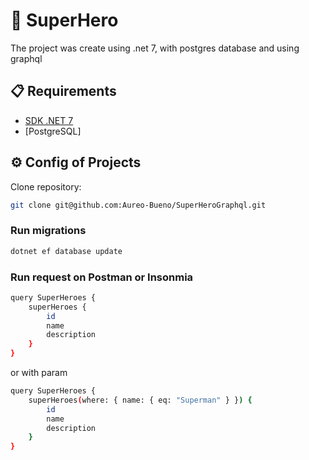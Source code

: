 # 🚀 SuperHero 

The project was create using .net 7, with postgres database and using graphql

## 📋 Requirements

- [SDK .NET 7](https://dotnet.microsoft.com/en-us/download/dotnet/7.0)
- [PostgreSQL] 

## ⚙️ Config of Projects

Clone repository:

```bash
git clone git@github.com:Aureo-Bueno/SuperHeroGraphql.git
```

### Run migrations

```bash
dotnet ef database update
```

### Run request on Postman or Insonmia

```bash
query SuperHeroes {
    superHeroes {
        id
        name
        description
    }
}
```

or with param

```bash
query SuperHeroes {
    superHeroes(where: { name: { eq: "Superman" } }) {
        id
        name
        description
    }
}

```
